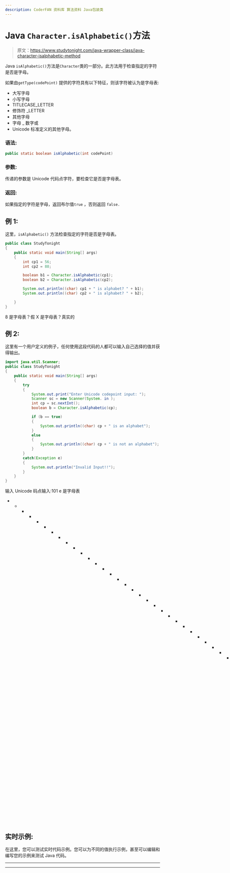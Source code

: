 ```yaml
---
description: CoderFAN 资料库 算法资料 Java包装类
---
```


# Java `Character.isAlphabetic()`方法

> 原文：<https://www.studytonight.com/java-wrapper-class/java-character-isalphabetic-method>

Java `isAlphabetic()`方法是`Character`类的一部分。此方法用于检查指定的字符是否是字母。

如果由``getType(codePoint)`` 提供的字符具有以下特征，则该字符被认为是字母表:

*   大写字母
*   小写字母
*   TITLECASE_LETTER
*   修饰符 _LETTER
*   其他字母
*   字母 _ 数字或
*   Unicode 标准定义的其他字母。

### 语法:

```java
public static boolean isAlphabetic(int codePoint) 
```

### 参数:

传递的参数是 Unicode 代码点字符，要检查它是否是字母表。

### 返回:

如果指定的字符是字母，返回布尔值`true` ，否则返回 `false.`

## 例 1:

这里，`isAlphabetic()` 方法检查指定的字符是否是字母表。

```java
public class StudyTonight 
{
	public static void main(String[] args) 
	{
		int cp1 = 56;
		int cp2 = 88;

		boolean b1 = Character.isAlphabetic(cp1);
		boolean b2 = Character.isAlphabetic(cp2);

		System.out.println((char) cp1 + " is alphabet? " + b1);
		System.out.println((char) cp2 + " is alphabet? " + b2);

	}
}
```

8 是字母表？假
X 是字母表？真实的

## 例 2:

这里有一个用户定义的例子，任何使用这段代码的人都可以输入自己选择的值并获得输出。

```java
import java.util.Scanner;
public class StudyTonight 
{
	public static void main(String[] args) 
	{
		try 
		{
			System.out.print("Enter Unicode codepoint input: ");
			Scanner sc = new Scanner(System. in );
			int cp = sc.nextInt();
			boolean b = Character.isAlphabetic(cp);

			if (b == true) 
			{
				System.out.println((char) cp + " is an alphabet");
			}
			else 
			{
				System.out.println((char) cp + " is not an alphabet");
			}
		}
		catch(Exception e) 
		{
			System.out.println("Invalid Input!!");
		}
	}
}
```

输入 Unicode 码点输入:101
e 是字母表
* * * * * * * * * * * * * * * * * * * * * * * * * * * * * * * * * * * * * * *输入 Unicode 码点输入:48
0 不是字母表

## 实时示例:

在这里，您可以测试实时代码示例。您可以为不同的值执行示例，甚至可以编辑和编写您的示例来测试 Java 代码。

* * *

* * *